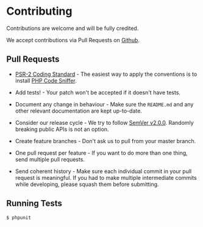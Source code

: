 # ContributingContributions are welcome and will be fully credited.We accept contributions via Pull Requests on [Github](https://github.com/UCSDMath/Sftp).## Pull Requests- [PSR-2 Coding Standard](https://github.com/php-fig/fig-standards/blob/master/accepted/PSR-2-coding-style-guide.md) - The easiest way to apply the conventions is to install [PHP Code Sniffer](http://pear.php.net/package/PHP_CodeSniffer).- Add tests! - Your patch won't be accepted if it doesn't have tests.- Document any change in behaviour - Make sure the `README.md` and any other relevant documentation are kept up-to-date.- Consider our release cycle - We try to follow [SemVer v2.0.0](http://semver.org/). Randomly breaking public APIs is not an option.- Create feature branches - Don't ask us to pull from your master branch.- One pull request per feature - If you want to do more than one thing, send multiple pull requests.- Send coherent history - Make sure each individual commit in your pull request is meaningful. If you had to make multiple intermediate commits while developing, please squash them before submitting.## Running Tests``` bash$ phpunit```